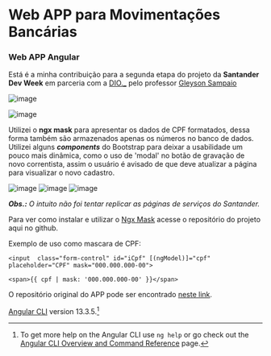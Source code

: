 # Web APP para Movimentações Bancárias

### Web APP Angular



Está é a minha contribuição para a segunda etapa do projeto da **Santander Dev Week** em parceria com a [DIO._](https://github.com/digitalinnovationone) pelo professor [Gleyson Sampaio](https://github.com/glysns)


![image](https://user-images.githubusercontent.com/39228691/167764474-52719a2f-0572-417d-8933-2027480ed481.png)

![image](https://user-images.githubusercontent.com/39228691/167765246-7cbee45e-68b4-4e86-8d9d-056c66254379.png)


Utilizei o **ngx mask** para apresentar os dados de CPF formatados, dessa forma também são armazenados apenas os números no banco de dados. Utilizei alguns _**components**_ do Bootstrap para deixar a usabilidade um pouco mais dinâmica, como o uso de 'modal' no botão de gravação de novo correntista, assim o usuário é avisado de que deve atualizar a página para visualizar o novo cadastro.

![image](https://user-images.githubusercontent.com/39228691/167765397-71a5d866-88fa-4b54-ba2b-7ce180c06992.png)
![image](https://user-images.githubusercontent.com/39228691/167765543-ebc20bc2-4e17-4b6d-ab83-041d00711f83.png)
![image](https://user-images.githubusercontent.com/39228691/167765600-835226da-f90b-4cf0-9632-efa883fd97a3.png)


_**Obs.:** O intuito não foi tentar replicar as páginas de serviços do Santander._



Para ver como instalar e utilizar o [Ngx Mask](https://github.com/JsDaddy/ngx-mask) acesse o repositório do projeto aqui no github.

Exemplo de uso como mascara de CPF:

```
<input  class="form-control" id="iCpf" [(ngModel)]="cpf" placeholder="CPF" mask="000.000.000-00">

<span>{{ cpf | mask: '000.000.000-00' }}</span>
```
O repositório original do APP pode ser encontrado [neste link](https://github.com/digitalinnovationone/santander-dev-week-bankline-app).


[Angular CLI](https://github.com/angular/angular-cli) version 13.3.5.[^1]




[^1]: To get more help on the Angular CLI use `ng help` or go check out the [Angular CLI Overview and Command Reference](https://angular.io/cli) page.

